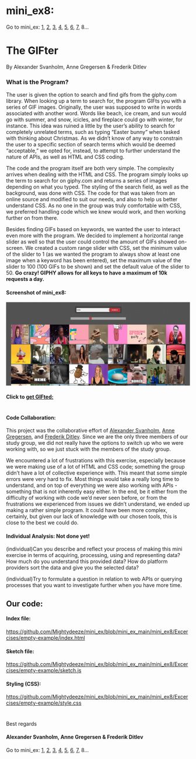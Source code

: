 #  mini_ex8:
Go to mini_ex:
[1](https://github.com/Mightydeeze/mini_ex/tree/mini_ex_main/mini_ex1),
[2](https://github.com/Mightydeeze/mini_ex/tree/mini_ex_main/mini_ex2),
[3](https://github.com/Mightydeeze/mini_ex/tree/mini_ex_main/mini_ex3),
[4](https://github.com/Mightydeeze/mini_ex/tree/mini_ex_main/mini_ex4),
[5](https://github.com/Mightydeeze/mini_ex/tree/mini_ex_main/mini_ex5), 
[6](https://github.com/Mightydeeze/mini_ex/tree/mini_ex_main/mini_ex6),
[7](https://github.com/Mightydeeze/mini_ex/tree/mini_ex_main/mini_ex7), 8...
# The GIFter 
By Alexander Svanholm, Anne Gregersen & Frederik Ditlev

### What is the Program?

The user is given the option to search and find gifs from the giphy.com library. When looking up a term to search for, the program GIFts you with a series of GIF images. Originally, the user was supposed to write in words associated with another word. Words like beach, ice cream, and sun would go with summer, and snow, icicles, and fireplace could go with winter, for instance. This idea was ruined a little by the user’s ability to search for completely unrelated terms, such as typing “Easter bunny” when tasked with thinking about Christmas. As we didn’t know of any way to constrain the user to a specific section of search terms which would be deemed “acceptable,” we opted for, instead, to attempt to further understand the nature of APIs, as well as HTML and CSS coding.

The code and the program itself are both very simple. The complexity arrives when dealing with the HTML and CSS. The program simply looks up the term to search for on giphy.com and returns a series of images depending on what you typed. The styling of the search field, as well as the background, was done with CSS. The code for that was taken from an online source and modified to suit our needs, and also to help us better understand CSS. As no one in the group was truly comfortable with CSS, we preferred handling code which we knew would work, and then working further on from there.

Besides finding GIFs based on keywords, we wanted the user to interact even more with the program. We decided to implement a horizontal range slider as well so that the user could control the amount of GIFs showed on-screen. We created a custom range slider with CSS, set the minimum value of the slider to 1 (as we wanted the program to always show at least one image when a keyword has been entered), set the maximum value of the slider to 100 (100 GIFs to be shown) and set the default value of the slider to 50. **Go crazy! GIPHY allows for all keys to have a maximum of 10k requests a day.**

#### Screenshot of mini_ex8:
![alt text](mini_ex8.PNG "Let’s hunt down some giiiiiiiifs")

#### Click to [get GIFted:](https://rawgit.com/ubiquitousman/mini-ex/master/mini_ex8/p5/the_gifter/index.html)
#
#### Code Collaboration:

This project was the collaborative effort of [Alexander Svanholm](https://github.com/ubiquitousman/mini-ex), [Anne Gregersen](https://github.com/AnnesFlashBack/Mini-Exercises), and [Frederik Ditlev](https://github.com/Mightydeeze/mini_ex/tree/mini_ex_main). Since we are the only three members of our study group, we did not really have the options to switch up who we were working with, so we just stuck with the members of the study group.

We encountered a lot of frustrations with this exercise, especially because we were making use of a lot of HTML and CSS code; something the group didn’t have a lot of collective experience with. This meant that some simple errors were very hard to fix. Most things would take a really long time to understand, and on top of everything we were also working with APIs - something that is not inherently easy either.
In the end, be it either from the difficulty of working with code we’d never seen before, or from the frustrations we experienced from issues we didn’t understand, we ended up making a rather simple program. It could have been more complex, certainly, but given our lack of knowledge with our chosen tools, this is close to the best we could do.

#### Individual Analysis: Not done yet!
(individual)Can you describe and reflect your process of making this mini exercise in terms of acquiring, processing, using and representing data? How much do you understand this provided data? How do platform providers sort the data and give you the selected data?


(individual)Try to formulate a question in relation to web APIs or querying processes that you want to investigate further when you have more time.



## Our code:
#### Index file:
https://github.com/Mightydeeze/mini_ex/blob/mini_ex_main/mini_ex8/Excercises/empty-example/index.html
#### Sketch file:
https://github.com/Mightydeeze/mini_ex/blob/mini_ex_main/mini_ex8/Excercises/empty-example/sketch.js
#### Styling (CSS):
https://github.com/Mightydeeze/mini_ex/blob/mini_ex_main/mini_ex8/Excercises/empty-example/style.css
  #
 Best regards
#### Alexander Svanholm, Anne Gregersen & Frederik Ditlev

Go to mini_ex:
[1](https://github.com/Mightydeeze/mini_ex/tree/mini_ex_main/mini_ex1),
[2](https://github.com/Mightydeeze/mini_ex/tree/mini_ex_main/mini_ex2),
[3](https://github.com/Mightydeeze/mini_ex/tree/mini_ex_main/mini_ex3),
[4](https://github.com/Mightydeeze/mini_ex/tree/mini_ex_main/mini_ex4),
[5](https://github.com/Mightydeeze/mini_ex/tree/mini_ex_main/mini_ex5), 
[6](https://github.com/Mightydeeze/mini_ex/tree/mini_ex_main/mini_ex6),
[7](https://github.com/Mightydeeze/mini_ex/tree/mini_ex_main/mini_ex7), 8...
